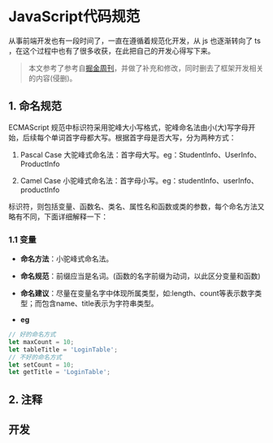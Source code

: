 # JavaScript代码规范

从事前端开发也有一段时间了，一直在遵循着规范化开发，从 js 也逐渐转向了 ts ，在这个过程中也有了很多收获，在此把自己的开发心得写下来。

>  本文参考了参考自[掘金周刊](https://juejin.im/entry/599d433cf265da24797b5c66)，并做了补充和修改，同时删去了框架开发相关的内容(侵删)。

## 1. 命名规范

ECMAScript 规范中标识符采用驼峰大小写格式，驼峰命名法由小(大)写字母开始，后续每个单词首字母都大写。根据首字母是否大写，分为两种方式：

1. Pascal Case 大驼峰式命名法：首字母大写。eg：StudentInfo、UserInfo、ProductInfo

2. Camel Case 小驼峰式命名法：首字母小写。eg：studentInfo、userInfo、productInfo

标识符，则包括变量、函数名、类名、属性名和函数或类的参数，每个命名方法又略有不同，下面详细解释一下：

### 1.1 变量

- **命名方法**：小驼峰式命名法。

- **命名规范**：前缀应当是名词。(函数的名字前缀为动词，以此区分变量和函数)

- **命名建议**：尽量在变量名字中体现所属类型，如:length、count等表示数字类型；而包含name、title表示为字符串类型。

- **eg**

```js
// 好的命名方式
let maxCount = 10;
let tableTitle = 'LoginTable';
// 不好的命名方式
let setCount = 10;
let getTitle = 'LoginTable';
```

## 2. 注释

## 开发
